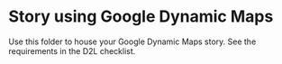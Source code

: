 # Story using Google Dynamic Maps

Use this folder to house your Google Dynamic Maps story. See the requirements in the D2L checklist. 

<!doctype html>
<!--
 @license
 Copyright 2019 Google LLC. All Rights Reserved.
 SPDX-License-Identifier: Apache-2.0
-->
<html>
  <head>
    <style>
     /**
 * @license
 * Copyright 2019 Google LLC. All Rights Reserved.
 * SPDX-License-Identifier: Apache-2.0
 */
/* 
 * Always set the map height explicitly to define the size of the div element
 * that contains the map. 
 */
#map {
  height: 100%;
}

/* 
 * Optional: Makes the sample page fill the window. 
 */
html,
body {
  height: 100%;
  margin: 0;
  padding: 0;
}
    </style>
    <title>Advanced Markers Using Graphics</title>
    <script src="https://polyfill.io/v3/polyfill.min.js?features=default"></script>
    <script src="https://use.fontawesome.com/releases/v5.15.4/js/all.js"></script>

    <!-- jsFiddle will insert css and js -->
  </head>
  <body>
    <div id="map"></div>

    <!-- prettier-ignore -->
    <script>(g=>{var h,a,k,p="The Google Maps JavaScript API",c="google",l="importLibrary",q="__ib__",m=document,b=window;b=b[c]||(b[c]={});var d=b.maps||(b.maps={}),r=new Set,e=new URLSearchParams,u=()=>h||(h=new Promise(async(f,n)=>{await (a=m.createElement("script"));e.set("libraries",[...r]+"");for(k in g)e.set(k.replace(/[A-Z]/g,t=>"_"+t[0].toLowerCase()),g[k]);e.set("callback",c+".maps."+q);a.src=`https://maps.${c}apis.com/maps/api/js?`+e;d[q]=f;a.onerror=()=>h=n(Error(p+" could not load."));a.nonce=m.querySelector("script[nonce]")?.nonce||"";m.head.append(a)}));d[l]?console.warn(p+" only loads once. Ignoring:",g):d[l]=(f,...n)=>r.add(f)&&u().then(()=>d[l](f,...n))})
        ({key: "AIzaSyDv3MGflguusDaLmV_-BUlmuoUI4EbM88w", v: "beta"});</script>
  </body>
  <script src="story.json">
  </script>
</html>
